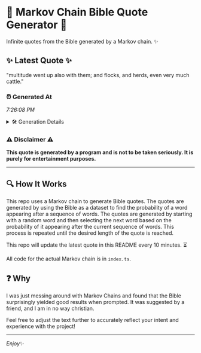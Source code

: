 # 📖 Markov Chain Bible Quote Generator 📖

Infinite quotes from the Bible generated by a Markov chain. ✨

## ✨ Latest Quote ✨
"multitude went up also with them; and flocks, and herds, even very much cattle."

### ⏰ Generated At
*7:26:08 PM*

<details>
    <summary>🛠️ Generation Details</summary>
    <p>
        <strong>🌱 Seed:</strong> multitude<br>
        <strong>🔄 Iterations:</strong> 13<br>
        <strong>📜 Context History:</strong><br>[ multitude ]: went<br>[ multitude, went ]: up<br>[ multitude, went, up ]: also<br>[ multitude, went, up, also ]: with<br>[ multitude, went, up, also, with ]: them;<br>[ multitude, went, up, also, with, them; ]: and<br>[ went, up, also, with, them;, and ]: flocks,<br>[ up, also, with, them;, and, flocks, ]: and<br>[ also, with, them;, and, flocks,, and ]: herds,<br>[ with, them;, and, flocks,, and, herds, ]: even<br>[ them;, and, flocks,, and, herds,, even ]: very<br>[ and, flocks,, and, herds,, even, very ]: much<br>[ flocks,, and, herds,, even, very, much ]: cattle.<br>
    </p>
</details>

### ⚠️ Disclaimer ⚠️
**This quote is generated by a program and is not to be taken seriously. It is purely for entertainment purposes.**

---

## 🔍 How It Works

This repo uses a Markov chain to generate Bible quotes. The quotes are generated by using the Bible as a dataset to find the probability of a word appearing after a sequence of words. The quotes are generated by starting with a random word and then selecting the next word based on the probability of it appearing after the current sequence of words. This process is repeated until the desired length of the quote is reached.

This repo will update the latest quote in this README every 10 minutes. ⏳

All code for the actual Markov chain is in `index.ts`.

## ❓ Why

I was just messing around with Markov Chains and found that the Bible surprisingly yielded good results when prompted. 
It was suggested by a friend, and I am in no way christian.

Feel free to adjust the text further to accurately reflect your intent and experience with the project!

---

*Enjoy*✨
